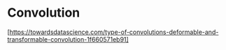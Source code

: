 # Convolution

[https://towardsdatascience.com/type-of-convolutions-deformable-and-transformable-convolution-1f660571eb91]
